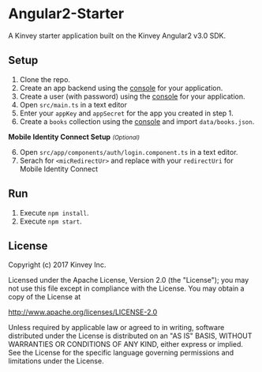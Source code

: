 # Angular2-Starter
A Kinvey starter application built on the Kinvey Angular2 v3.0 SDK.

## Setup

1. Clone the repo.
2. Create an app backend using the [console](http://console.kinvey.com) for your application.
2. Create a user (with password) using the [console](http://console.kinvey.com) for your application.
3. Open `src/main.ts` in a text editor
4. Enter your `appKey` and `appSecret` for the app you created in step 1.
5. Create a `books` collection using the [console](http://console.kinvey.com) and import `data/books.json`.

**Mobile Identity Connect Setup** *<small>(Optional)</small>*

6. Open `src/app/components/auth/login.component.ts` in a text editor.
7. Serach for `<micRedirectUr>` and replace with your `redirectUri` for Mobile Identity Connect

## Run

1. Execute `npm install`.
2. Execute `npm start`.

## License

Copyright (c) 2017 Kinvey Inc.

Licensed under the Apache License, Version 2.0 (the "License"); you may not use this file except
in compliance with the License. You may obtain a copy of the License at

 http://www.apache.org/licenses/LICENSE-2.0

Unless required by applicable law or agreed to in
writing, software distributed under the License
is distributed on an "AS IS" BASIS, WITHOUT WARRANTIES OR CONDITIONS OF ANY KIND, either express
or implied. See the License for the specific language governing permissions and limitations under
the License.
